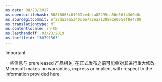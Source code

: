 ```yaml
---
ms.date: 08/28/2017
ms.openlocfilehash: 508f0863c61967ce4eca88295ca56e66f43d0b8c
ms.sourcegitcommit: ef27da3ea5340d6e7a2eaa1288e2e005ef8e4788
ms.translationtype: MT
ms.contentlocale: zh-CN
ms.lasthandoff: 03/23/2019
ms.locfileid: "30791563"
---
```

>[!IMPORTANT]
>一些信息与 prereleased 产品相关, 在正式发布之前可能会对其进行重大修改。 Microsoft makes no warranties, express or implied, with respect to the information provided here.